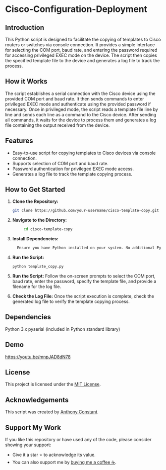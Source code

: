 # Cisco-Configuration-Deployment

## Introduction

This Python script is designed to facilitate the copying of templates to Cisco routers or switches via console connection. It provides a simple interface for selecting the COM port, baud rate, and entering the password required for accessing privileged EXEC mode on the device. The script then copies the specified template file to the device and generates a log file to track the process.

## How it Works

The script establishes a serial connection with the Cisco device using the provided COM port and baud rate. It then sends commands to enter privileged EXEC mode and authenticate using the provided password if necessary. Once in privileged mode, the script reads a template file line by line and sends each line as a command to the Cisco device. After sending all commands, it waits for the device to process them and generates a log file containing the output received from the device.

## Features

- Easy-to-use script for copying templates to Cisco devices via console connection.
- Supports selection of COM port and baud rate.
- Password authentication for privileged EXEC mode access.
- Generates a log file to track the template copying process.

## How to Get Started

1. **Clone the Repository:**
   ```bash
   git clone https://github.com/your-username/cisco-template-copy.git

2. **Navigate to the Directory:**
   ```bash
        cd cisco-template-copy
   
3. **Install Dependencies:**
   ```bash
     Ensure you have Python installed on your system. No additional Python packages are required.

4. **Run the Script:**
    ```bash
    python template_copy.py

5. **Run the Script:**
Follow the on-screen prompts to select the COM port, baud rate, enter the password, specify the template file, and provide a filename for the log file.

6. **Check the Log File:**
Once the script execution is complete, check the generated log file to verify the template copying process.

## Dependencies 
Python 3.x
pyserial (included in Python standard library)

## Demo
https://youtu.be/mnpJAD8dN78

## License

This project is licensed under the [MIT License](https://opensource.org/licenses/MIT).

## Acknowledgements

This script was created by [Anthony Constant](https://anthonyconstant.co.uk/).

## Support My Work

If you like this repository or have used any of the code, please consider showing your support:

- Give it a star ⭐️ to acknowledge its value.
- You can also support me by [buying me a coffee ☕️](https://ko-fi.com/W7W144CAO).





